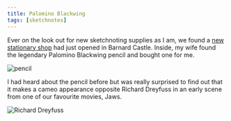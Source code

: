 ```yaml
---
title: Palomino Blackwing
tags: [sketchnotes]
---
```


Ever on the look out for new sketchnoting supplies as I am, we found a <a href="http://www.oswells.co.uk/">new stationary shop</a>
had just opened in Barnard Castle. Inside, my wife found the legendary Palomino Blackwing pencil and bought one for me.

<img src="/assets/img/posts/palomino-blackwing/blackwing.jpg" alt="pencil" class="u-max-full-width" />

I had heard about the pencil before but was really surprised to find out that it makes a cameo appearance
opposite Richard Dreyfuss in an early scene from one of our favourite movies, Jaws.

<img src="/assets/img/posts/palomino-blackwing/jaws-hooper-blackwing.jpg" alt="Richard Dreyfuss" class="u-max-full-width" />
